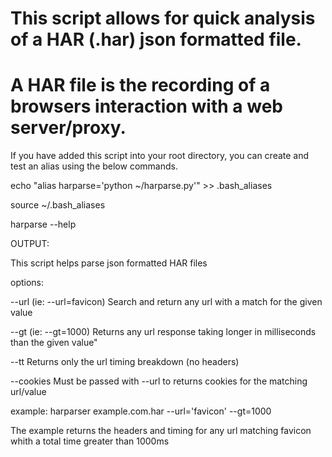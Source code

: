 # This script allows for quick analysis of a HAR (.har) json formatted file.
# A HAR file is the recording of a browsers interaction with a web server/proxy.

If you have added this script into your root directory, you can create and test an alias using the below commands.

echo "alias harparse='python ~/harparse.py'" >> .bash_aliases

source ~/.bash_aliases

harparse --help

OUTPUT:


This script helps parse json formatted HAR files

options: 

--url   (ie: --url=favicon) Search and return any url with a match for the given value

--gt    (ie: --gt=1000) Returns any url response taking longer in milliseconds than the given value"

--tt    Returns only the url timing breakdown (no headers)

--cookies  Must be passed with --url to returns cookies for the matching url/value 

example: harparser example.com.har --url='favicon' --gt=1000

The example returns the headers and timing for any url matching favicon whith a total time greater than 1000ms


